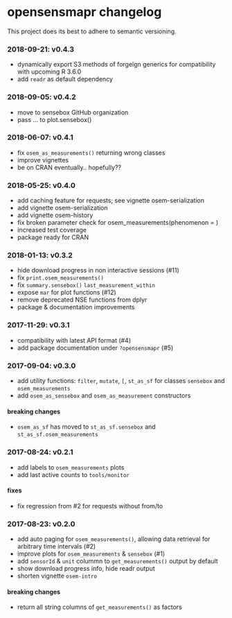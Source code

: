 # opensensmapr changelog
This project does its best to adhere to semantic versioning.

### 2018-09-21: v0.4.3
- dynamically export S3 methods of forgeign generics
  for compatibility with upcoming R 3.6.0
- add `readr` as default dependency

### 2018-09-05: v0.4.2
- move to sensebox GitHub organization
- pass ... to plot.sensebox()

### 2018-06-07: v0.4.1
- fix `osem_as_measurements()` returning wrong classes
- improve vignettes
- be on CRAN eventually.. hopefully??

### 2018-05-25: v0.4.0
- add caching feature for requests; see vignette osem-serialization
- add vignette osem-serialization
- add vignette osem-history
- fix broken parameter check for osem_measurements(phenomenon = )
- increased test coverage
- package ready for CRAN

### 2018-01-13: v0.3.2
- hide download progress in non interactive sessions (#11)
- fix `print.osem_measurements()`
- fix `summary.sensebox()` `last_measurement_within`
- expose `mar` for plot functions (#12)
- remove deprecated NSE functions from dplyr
- package & documentation improvements

### 2017-11-29: v0.3.1
- compatibility with latest API format (#4)
- add package documentation under `?opensensmapr` (#5)

### 2017-09-04: v0.3.0
- add utility functions: `filter`, `mutate`, `[`, `st_as_sf` for classes `sensebox` and `osem_measurements`
- add `osem_as_sensebox` and `osem_as_measurement` constructors

#### breaking changes
- `osem_as_sf` has moved to `st_as_sf.sensebox` and `st_as_sf.osem_measurements`

### 2017-08-24: v0.2.1
- add labels to `osem_measurements` plots
- add last active counts to `tools/monitor`

#### fixes
- fix regression from #2 for requests without from/to

### 2017-08-23: v0.2.0
- add auto paging for `osem_measurements()`, allowing data retrieval for arbitrary time intervals (#2)
- improve plots for `osem_measurements` & `sensebox` (#1)
- add `sensorId` & `unit` colummn to `get_measurements()` output by default
- show download progress info, hide readr output
- shorten vignette `osem-intro`

#### breaking changes
- return all string columns of `get_measurements()` as factors

